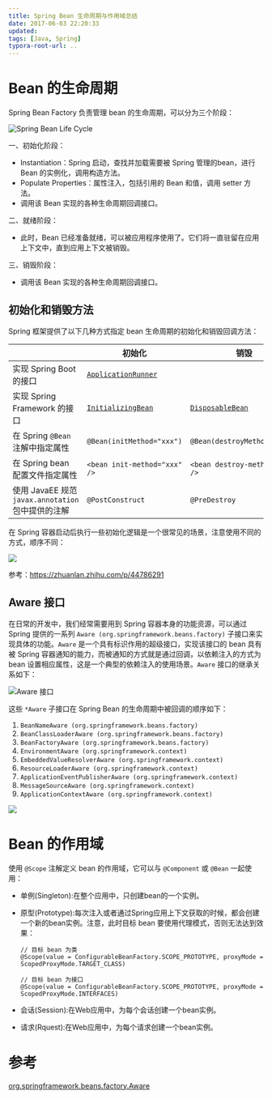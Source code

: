 ```yaml
---
title: Spring Bean 生命周期与作用域总结
date: 2017-06-03 22:20:33
updated:
tags: [Java, Spring]
typora-root-url: ..
---
```


# Bean 的生命周期

Spring Bean Factory 负责管理 bean 的生命周期，可以分为三个阶段：

![Spring Bean Life Cycle](/img/spring/spring-bean-life-cycle.png)

一、初始化阶段：

* Instantiation：Spring 启动，查找并加载需要被 Spring 管理的bean，进行 Bean 的实例化，调用构造方法。
* Populate Properties：属性注入，包括引用的 Bean 和值，调用 setter 方法。
* 调用该 Bean 实现的各种生命周期回调接口。

二、就绪阶段：

* 此时，Bean 已经准备就绪，可以被应用程序使用了。它们将一直驻留在应用上下文中，直到应用上下文被销毁。

三、销毁阶段：

* 调用该 Bean 实现的各种生命周期回调接口。

## 初始化和销毁方法

Spring 框架提供了以下几种方式指定 bean 生命周期的初始化和销毁回调方法：

|                                                    | 初始化                                                       | 销毁                                                         |
| -------------------------------------------------- | ------------------------------------------------------------ | ------------------------------------------------------------ |
| 实现 Spring Boot 的接口                            | [`ApplicationRunner`](https://docs.spring.io/spring-boot/docs/current/api/org/springframework/boot/ApplicationRunner.html) |                                                              |
| 实现 Spring Framework 的接口                       | [`InitializingBean`](https://docs.spring.io/spring-framework/docs/current/javadoc-api/org/springframework/beans/factory/InitializingBean.html) | [`DisposableBean`](https://docs.spring.io/spring-framework/docs/current/javadoc-api/org/springframework/beans/factory/DisposableBean.html) |
| 在 Spring `@Bean` 注解中指定属性                   | `@Bean(initMethod="xxx")`                                    | `@Bean(destroyMethod="xxx")`                                 |
| 在 Spring bean 配置文件指定属性                    | `<bean init-method="xxx" />`                                 | `<bean destroy-method="xxx" />`                              |
| 使用 JavaEE 规范 `javax.annotation` 包中提供的注解 | `@PostConstruct`                                             | `@PreDestroy`                                                |

在 Spring 容器启动后执行一些初始化逻辑是一个很常见的场景，注意使用不同的方式，顺序不同：

![](/img/spring/spring-bean-lifecycle-3.png)

参考：https://zhuanlan.zhihu.com/p/44786291

## Aware 接口

在日常的开发中，我们经常需要用到 Spring 容器本身的功能资源，可以通过 Spring 提供的一系列 `Aware (org.springframework.beans.factory)` 子接口来实现具体的功能。`Aware` 是一个具有标识作用的超级接口，实现该接口的 bean 具有被 Spring 容器通知的能力，而被通知的方式就是通过回调，以依赖注入的方式为 bean 设置相应属性，这是一个典型的依赖注入的使用场景。`Aware` 接口的继承关系如下：

![Aware 接口](/img/spring/aware_interface.png)

这些 `*Aware` 子接口在 Spring Bean  的生命周期中被回调的顺序如下：

1. `BeanNameAware (org.springframework.beans.factory)`
2. `BeanClassLoaderAware (org.springframework.beans.factory)`
3. `BeanFactoryAware (org.springframework.beans.factory)`
4. `EnvironmentAware (org.springframework.context)`
5. `EmbeddedValueResolverAware (org.springframework.context)`
6. `ResourceLoaderAware (org.springframework.context)`
7. `ApplicationEventPublisherAware (org.springframework.context)`
8. `MessageSourceAware (org.springframework.context)`
9. `ApplicationContextAware (org.springframework.context)`

![](/img/spring/spring-bean-lifecycle-2.jpg)

# Bean 的作用域

使用 `@Scope` 注解定义 bean 的作用域，它可以与 `@Component` 或 `@Bean` 一起使用：

* 单例(Singleton):在整个应用中，只创建bean的一个实例。

* 原型(Prototype):每次注入或者通过Spring应用上下文获取的时候，都会创建一个新的bean实例。注意，此时目标 bean 要使用代理模式，否则无法达到效果：

  ```
  // 目标 bean 为类
  @Scope(value = ConfigurableBeanFactory.SCOPE_PROTOTYPE, proxyMode = ScopedProxyMode.TARGET_CLASS)
  
  // 目标 bean 为接口
  @Scope(value = ConfigurableBeanFactory.SCOPE_PROTOTYPE, proxyMode = ScopedProxyMode.INTERFACES)
  ```

* 会话(Session):在Web应用中，为每个会话创建一个bean实例。

* 请求(Rquest):在Web应用中，为每个请求创建一个bean实例。

# 参考

[org.springframework.beans.factory.Aware](https://docs.spring.io/spring/docs/current/javadoc-api/org/springframework/beans/factory/Aware.html)